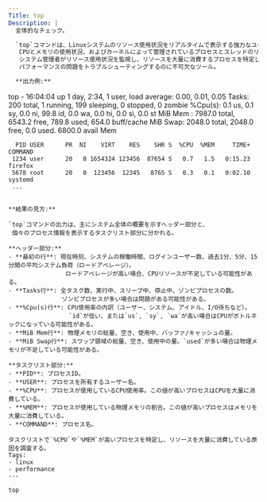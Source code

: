 ```yaml
---
Title: top
Description: |
  全体的なチェック。

  `top`コマンドは、Linuxシステムのリソース使用状況をリアルタイムで表示する強力なユーティリティ。
   CPUとメモリの使用状況、およびカーネルによって管理されているプロセスとスレッドのリストを動的に表示する。
   システム管理者がリソース使用状況を監視し、リソースを大量に消費するプロセスを特定し、
   パフォーマンスの問題をトラブルシューティングするのに不可欠なツール。

  **出力例:**
  ```
  top - 16:04:04 up 1 day, 2:34,  1 user,  load average: 0.00, 0.01, 0.05
  Tasks: 200 total,   1 running, 199 sleeping,   0 stopped,   0 zombie
  %Cpu(s):  0.1 us,  0.1 sy,  0.0 ni, 99.8 id,  0.0 wa,  0.0 hi,  0.0 si,  0.0 st
  MiB Mem :   7987.0 total,   6543.2 free,    789.8 used,    654.0 buff/cache
  MiB Swap:   2048.0 total,   2048.0 free,      0.0 used.   6800.0 avail Mem

      PID USER      PR  NI    VIRT    RES    SHR S  %CPU  %MEM     TIME+ COMMAND
     1234 user      20   0 1654324 123456  87654 S   0.7   1.5   0:15.23 firefox
     5678 root      20   0  123456  12345   8765 S   0.3   0.1   0:02.10 systemd
     ...
  ```

  **結果の見方:**

  `top`コマンドの出力は、主にシステム全体の概要を示すヘッダー部分と、
   個々のプロセス情報を表示するタスクリスト部分に分かれる。

  **ヘッダー部分:**
  - **最初の行**: 現在時刻、システムの稼働時間、ログインユーザー数、過去1分、5分、15分間の平均システム負荷（ロードアベレージ）。
                  ロードアベレージが高い場合、CPUリソースが不足している可能性がある。
  - **Tasks行**: 全タスク数、実行中、スリープ中、停止中、ゾンビプロセスの数。
                 ゾンビプロセスが多い場合は問題がある可能性がある。
  - **%Cpu(s)行**: CPU使用率の内訳（ユーザー、システム、アイドル、I/O待ちなど）。
                   `id`が低い、または`us`, `sy`, `wa`が高い場合はCPUがボトルネックになっている可能性がある。
  - **MiB Mem行**: 物理メモリの総量、空き、使用中、バッファ/キャッシュの量。
  - **MiB Swap行**: スワップ領域の総量、空き、使用中の量。`used`が多い場合は物理メモリが不足している可能性がある。

  **タスクリスト部分:**
  - **PID**: プロセスID。
  - **USER**: プロセスを所有するユーザー名。
  - **%CPU**: プロセスが使用しているCPU使用率。この値が高いプロセスはCPUを大量に消費している。
  - **%MEM**: プロセスが使用している物理メモリの割合。この値が高いプロセスはメモリを大量に消費している。
  - **COMMAND**: プロセス名。

  タスクリストで`%CPU`や`%MEM`が高いプロセスを特定し、リソースを大量に消費している原因を調査する。
Tags:
  - linux
  - performance
---
```


```bash
top
```

